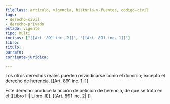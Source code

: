 ```yaml
---
fileClass: articulo, vigencia, historia-y-fuentes, codigo-civil
tags:
- derecho-civil
- derecho-privado
estado: vigente
tipo: multi
incisos: ["[[Art. 891 inc. 2]]", "[[Art. 891 inc. 1]]"]
libro:
titulo:
parrafo:
corriente-juridica:

---
```

Los otros derechos reales pueden reivindicarse como el dominio; excepto el derecho de herencia. [[Art. 891 inc. 1| ]]

Este derecho produce la acción de petición de herencia, de que se trata en el [[Libro III| Libro III]]. [[Art. 891 inc. 2| ]]